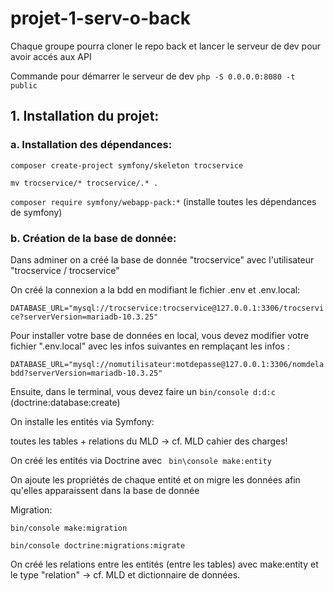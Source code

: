# projet-1-serv-o-back

Chaque groupe pourra cloner le repo back et lancer le serveur de dev pour avoir accés aux API

Commande pour démarrer le serveur de dev `php -S 0.0.0.0:8080 -t public`

## 1. Installation du projet:

### a. Installation des dépendances:

`composer create-project symfony/skeleton trocservice`

`mv trocservice/* trocservice/.* .`


`composer require symfony/webapp-pack:*` (installe toutes les dépendances de symfony)

### b. Création de la base de donnée:

Dans adminer on a créé la base de donnée "trocservice" avec l'utilisateur "trocservice / trocservice"

On créé la connexion a la bdd en modifiant le fichier .env et .env.local:

`DATABASE_URL="mysql://trocservice:trocservice@127.0.0.1:3306/trocservice?serverVersion=mariadb-10.3.25"`

Pour installer votre base de données en local, vous devez modifier votre fichier ".env.local" avec les infos suivantes en remplaçant les infos :

`DATABASE_URL="mysql://nomutilisateur:motdepasse@127.0.0.1:3306/nomdelabdd?serverVersion=mariadb-10.3.25"`

Ensuite, dans le terminal, vous devez faire un `bin/console d:d:c` (doctrine:database:create) 

On installe les entités via Symfony:

toutes les tables + relations du MLD -> cf. MLD cahier des charges!

On créé les entités via Doctrine avec ` bin\console make:entity` 

On ajoute les propriétés de chaque entité et on migre les données afin qu'elles apparaissent dans la base de donnée

Migration:

`bin/console make:migration`

`bin/console doctrine:migrations:migrate `

On créé les relations entre les entités (entre les tables) avec make:entity et le type "relation"
-> cf. MLD et dictionnaire de données.
